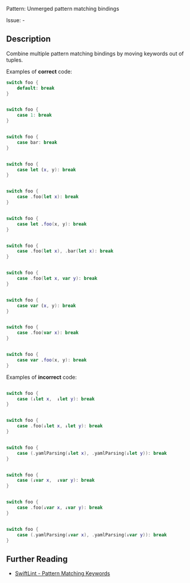 Pattern: Unmerged pattern matching bindings

Issue: -

## Description

Combine multiple pattern matching bindings by moving keywords out of tuples.

Examples of **correct** code:
```swift
switch foo {
    default: break
}


switch foo {
    case 1: break
}


switch foo {
    case bar: break
}


switch foo {
    case let (x, y): break
}


switch foo {
    case .foo(let x): break
}


switch foo {
    case let .foo(x, y): break
}


switch foo {
    case .foo(let x), .bar(let x): break
}


switch foo {
    case .foo(let x, var y): break
}


switch foo {
    case var (x, y): break
}


switch foo {
    case .foo(var x): break
}


switch foo {
    case var .foo(x, y): break
}

```
Examples of **incorrect** code:
```swift

switch foo {
    case (↓let x,  ↓let y): break
}


switch foo {
    case .foo(↓let x, ↓let y): break
}


switch foo {
    case (.yamlParsing(↓let x), .yamlParsing(↓let y)): break
}


switch foo {
    case (↓var x,  ↓var y): break
}


switch foo {
    case .foo(↓var x, ↓var y): break
}


switch foo {
    case (.yamlParsing(↓var x), .yamlParsing(↓var y)): break
}

```

## Further Reading

* [SwiftLint - Pattern Matching Keywords](https://realm.github.io/SwiftLint/pattern_matching_keywords.html)